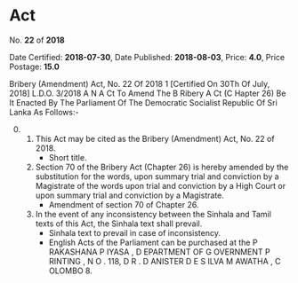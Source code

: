 # Act

No. **22** of **2018**

Date Certified: **2018-07-30**, Date Published: **2018-08-03**, Price: **4.0**, Price Postage: **15.0**

Bribery (Amendment) Act, No. 22 Of 2018 1
[Certified On 30Th Of July, 2018]
L.D.O. 3/2018
A N   A Ct   To   Amend   The  B Ribery  A Ct  (C Hapter  26)
Be It Enacted By The Parliament Of The Democratic Socialist Republic Of Sri Lanka As Follows:-

0. 
    1. This Act may be cited as the Bribery (Amendment) Act, No. 22 of  2018.
        - Short title.
    2. Section 70 of the Bribery Act (Chapter 26) is hereby amended by the substitution for the words, upon summary trial and conviction by a Magistrate of the words upon trial and conviction by a High Court or upon summary trial and conviction by a Magistrate.
        - Amendment of section 70 of Chapter 26.
    3. In the event of any inconsistency between the Sinhala and Tamil texts of this Act, the Sinhala text shall prevail.
        - Sinhala text to prevail in case of inconsistency.
        - English Acts of the Parliament can be purchased at the P RAKASHANA  P IYASA , D EPARTMENT   OF G OVERNMENT  P RINTING , N O . 118, D R . D ANISTER  D E  S ILVA  M AWATHA , C OLOMBO  8.